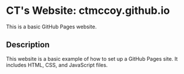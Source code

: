 # CT's Website: ctmccoy.github.io

This is a basic GitHub Pages website.

## Description

This website is a basic example of how to set up a GitHub Pages site. It includes HTML, CSS, and JavaScript files.
